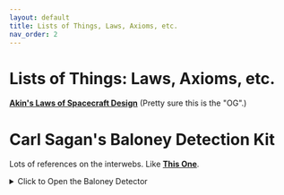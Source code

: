 ```yaml
---
layout: default
title: Lists of Things, Laws, Axioms, etc.
nav_order: 2
---
```


Lists of Things: Laws, Axioms, etc.
=====

**[Akin's Laws of Spacecraft Design](https://spacecraft.ssl.umd.edu/akins_laws.html)** (Pretty sure this is the "OG".)  
  
Carl Sagan's Baloney Detection Kit
=====
Lots of references on the interwebs. Like **[This One](https://www3.nd.edu/~ghaeffel/Baloney.pdf)**.

<details>
  <summary>Click to Open the Baloney Detector</summary>

  1. Wherever possible there must be independent confirmation of the “facts.”
  2. Encourage substantive debate on the evidence by knowledgeable proponents of all points of view.
  3. Arguments from authority carry little weight — “authorities” have made mistakes in the past. They will do so again in the future. Perhaps a better way to say it is that in science there are no authorities; at most, there are experts.
  4. Spin more than one hypothesis. If there’s something to be explained, think of all the different ways in which it could be explained. Then think of tests by which you might systematically disprove each of the alternatives. What survives, the hypothesis that resists disproof in this Darwinian selection among “multiple working hypotheses,” has a much better chance of being the right answer than if you had simply run with the first idea that caught your fancy. *
  5. Try not to get overly attached to a hypothesis just because it’s yours. It’s only a way station in the pursuit of knowledge. Ask yourself why you like the idea. Compare it fairly with the alternatives. See if you can find reasons for rejecting it. If you don’t, others will.
  6. Quantify. If whatever it is you’re explaining has some measure, some numerical quantity attached to it, you’ll be much better able to discriminate among competing hypotheses. What is vague and qualitative is open to many explanations. Of course there are truths to be sought in the many qualitative issues we are obliged to confront, but finding them is more challenging.
  7. If there’s a chain of argument, every link in the chain must work (including the premise) — not just most of them.
  8. Occam’s Razor. This convenient rule-of-thumb urges us when faced with two hypotheses that explain the data equally well to choose the simpler.
  9. Always ask whether the hypothesis can be, at least in principle, falsified. Propositions that are untestable, unfalsifiable are not worth much. Consider the grand idea that our Universe and everything in it is just an elementary particle — an electron, say — in a much bigger Cosmos. But if we can never acquire information from outside our Universe, is not the idea incapable of disproof? You must be able to check assertions out. Inveterate skeptics must be given the chance to follow your reasoning, to duplicate your experiments and see if they get the same result.

</details>